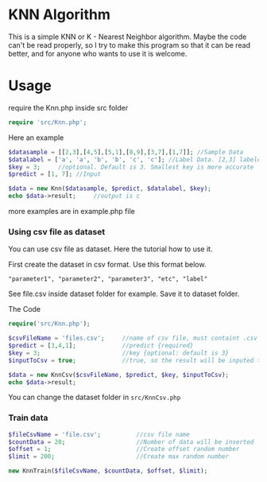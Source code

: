 # KNN Algorithm
This is a simple KNN or K - Nearest Neighbor algorithm. Maybe the code can't be read properly, so I try to make this program so that it can be read better, and for anyone who wants to use it is welcome.

# Usage
require the Knn.php inside src folder

```php
require 'src/Knn.php';
```
Here an example

```php
$datasample = [[2,3],[4,5],[5,1],[8,9],[3,7],[1,7]]; //Sample Data
$datalabel = ['a', 'a', 'b', 'b', 'c', 'c']; //Label Data. [2,3] labeled by a, [5,1] labeled by b, etc
$key = 3;     //optional. Default is 3. Smallest key is more accurate
$predict = [1, 7]; //Input

$data = new Knn($datasample, $predict, $datalabel, $key);
echo $data->result;     //output is c
```

more examples are in example.php file

### Using csv file as dataset
You can use csv file as dataset. Here the tutorial how to use it.

First create the dataset in csv format. Use this format below.

```
"parameter1", "parameter2", "parameter3", "etc", "label"
```

See file.csv inside dataset folder for example.
Save it to dataset folder.

The Code

```php
require('src/Knn.php');

$csvFileName = 'files.csv';     //name of csv file, must containt .csv {required}
$predict = [3,4,1];             //predict {required}
$key = 3;                       //key {optional: default is 3}
$inputToCsv = true;             //true, so the result will be inputed to csv file as the new sample. {optional: default is false}

$data = new KnnCsv($csvFileName, $predict, $key, $inputToCsv);
echo $data->result;

```

You can change the dataset folder in `src/KnnCsv.php`

### Train data

```php
$fileCsvName = 'file.csv';          //csv file name
$countData = 20;                    //Number of data will be inserted
$offset = 1;                        //Create offset random number
$limit = 200;                       //Create max random number

new KnnTrain($fileCsvName, $countData, $offset, $limit);
```

